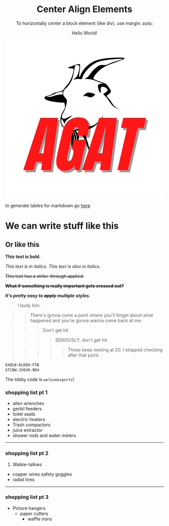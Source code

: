 <!DOCTYPE html>
<html>
<head>
<style>
.center {
    text-align: center;
}
</style>
</head>
<body>

<div class="center">
    <h1>Center Align Elements</h1>
    <p>To horizontally center a block element (like div), use margin: auto;</p>
  <p>Hello World!</p>
  <img src="assets/images/AGAT.png">
</div>

</body>
</html>


to generate tables for markdown go [here](https://www.tablesgenerator.com/markdown_tables)

# We can write stuff like this
## Or like this

**This text is bold.**

*This text is in italics.* _This text is also in italics._

~~This text has a strike-through applied.~~

~~**What if something is really important gets crossed out?**~~

_**It's pretty easy to ~~apply~~ multiple styles.**_


> I body him.

>> There's gonna come a point where you'll forget about what happened and you're gonna wanna come back at me.

>>> Don't get hit

>>>> SERIOUSLY, don't get hit.

>>>>> These keep nesting at 20. I stopped checking after that point.

```
6XQS8-KLKEH-FTB
STCBW-2V6V6-9D4
```

The lobby code is `weloveesports`! 

### shopping list pt 1

* allen wrenches
* gerbil feeders
* toilet seats
* electric heaters
* Trash compactors
* juice extractor
* shower rods and water meters
***
### shopping list pt 2

1. Walkie-talkies
- copper wires safety goggles
- radial tires
***
### shopping list pt 3
* Picture hangers
	* paper cutters
		* waffle irons

